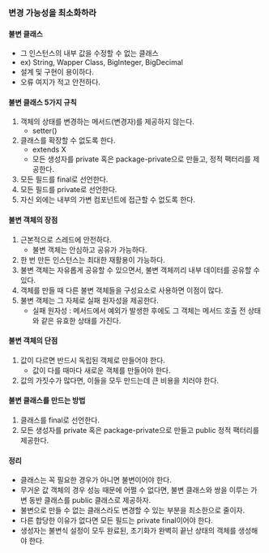 ### 변경 가능성을 최소화하라

#### 불변 클래스

- 그 인스턴스의 내부 값을 수정할 수 없는 클래스
- ex) String, Wapper Class, BigInteger, BigDecimal
- 설계 및 구현이 용이하다.
- 오류 여지가 적고 안전하다.

#### 불변 클래스 5가지 규칙

1. 객체의 상태를 변경하는 메서드(변경자)를 제공하지 않는다.
   - setter()
2. 클래스를 확장할 수 없도록 한다.
   - extends X
   - 모든 생성자를 private 혹은 package-private으로 만들고, 정적 팩터리를 제공한다.
3. 모든 필드를 final로 선언한다.
4. 모든 필드를 private로 선언한다.
5. 자신 외에는 내부의 가변 컴포넌트에 접근할 수 없도록 한다. 

#### 불변 객체의 장점

1. 근본적으로 스레드에 안전하다.
   - 불변 객체는 안심하고 공유가 가능하다.
2. 한 번 만든 인스턴스는 최대한 재활용이 가능하다.
3. 불변 객체는 자유롭게 공유할 수 있으면서, 불변 객체끼리 내부 데이터를 공유할 수 있다.
4. 객체를 만들 때 다른 불변 객체들을 구성요소로 사용하면 이점이 많다.
5. 불변 객체는 그 자체로 실패 원자성을 제공한다.
   - 실패 원자성 : 메서드에서 예외가 발생한 후에도 그 객체는 메서드 호출 전 상태와 같은 유효한 상태를 가진다.

#### 불변 객체의 단점

1. 값이 다르면 반드시 독립된 객체로 만들어야 한다.
   - 값이 다를 때마다 새로운 객체를 만들어야 한다.
2. 값의 가짓수가 많다면, 이들을 모두 만드는데 큰 비용을 치러야 한다.

#### 불변 클래스를 만드는 방법

1. 클래스를 final로 선언한다.
2. 모든 생성자를 private 혹은 package-private으로 만들고 public 정적 팩터리를 제공한다.

#### 정리

- 클래스는 꼭 필요한 경우가 아니면 불변이어야 한다.
- 무거운 값 객체의 경우 성능 때문에 어쩔 수 없다면, 불변 클래스와 쌍을 이루는 가변 동반 클래스를 public 클래스로 제공하자.
- 불변으로 만들 수 없는 클래스라도 변경할 수 있는 부분을 최소한으로 줄이자.
- 다른 합당한 이유가 없다면 모든 필드는 private final이어야 한다.
- 생성자는 불변식 설정이 모두 완료된, 초기화가 완벽히 끝난 상태의 객체를 생성해야 한다.





